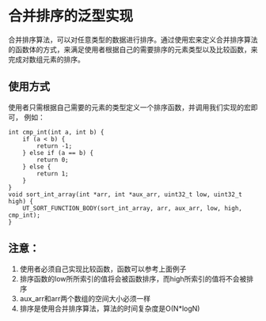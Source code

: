合并排序的泛型实现
=========

合并排序算法，可以对任意类型的数据进行排序。通过使用宏来定义合并排序算法的函数体的方式，来满足使用者根据自己的需要排序的元素类型以及比较函数，来完成对数组元素的排序。


## 使用方式
使用者只需根据自己需要的元素的类型定义一个排序函数，并调用我们实现的宏即可， 例如：
```
int cmp_int(int a, int b) {
    if (a < b) {
        return -1;
    } else if (a == b) {
        return 0;
    } else {
        return 1;
    }
}
void sort_int_array(int *arr, int *aux_arr, uint32_t low, uint32_t high) {
    UT_SORT_FUNCTION_BODY(sort_int_array, arr, aux_arr, low, high, cmp_int);
}
```

## 注意：
1. 使用者必须自己实现比较函数，函数可以参考上面例子
2. 排序函数的low所所索引的值将会被函数排序，而high所索引的值将不会被排序
3. aux_arr和arr两个数组的空间大小必须一样
4. 排序是使用合并排序算法，算法的时间复杂度是O(N*logN)


